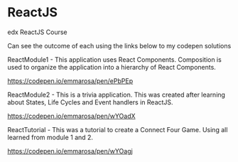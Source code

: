 # ReactJS
edx ReactJS Course

Can see the outcome of each using the links below to my codepen solutions

ReactModule1 - This application uses React Components. Composition is used to organize the application into a hierarchy of React Components.

https://codepen.io/emmarosa/pen/ePbPEp

ReactModule2 - This is a trivia application. This was created after learning about States, Life Cycles and Event handlers in ReactJS.

https://codepen.io/emmarosa/pen/wYOadX

ReactTutorial - This was a tutorial to create a Connect Four Game. Using all learned from module 1 and 2. 

https://codepen.io/emmarosa/pen/wYOagj
